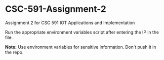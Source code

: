 # CSC-591-Assignment-2
Assignment 2 for CSC 591 IOT Applications and Implementation

Run the appropriate environment variables script after entering the IP in the file.

**Note:** Use environment variables for sensitive information. Don't push it in the repo. 